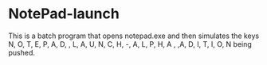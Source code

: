 # NotePad-launch
This is a batch program that opens notepad.exe and then simulates the keys N, O, T, E, P, A, D, , L, A, U, N, C, H, -,  A, L, P, H, A , ,A, D, I, T, I, O, N being pushed.
